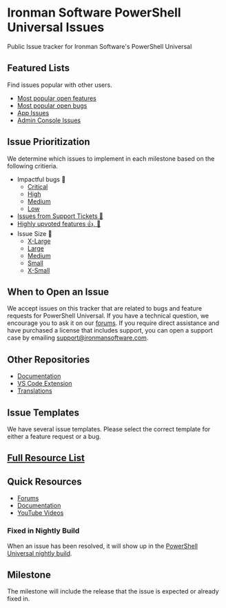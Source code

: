 # Ironman Software PowerShell Universal Issues

Public Issue tracker for Ironman Software's PowerShell Universal

## Featured Lists

Find issues popular with other users.

- [Most popular open features](https://github.com/ironmansoftware/powershell-universal/issues?q=is%3Aissue%20state%3Aopen%20type%3AFeature%20sort%3Areactions-desc)
- [Most popular open bugs](https://github.com/ironmansoftware/powershell-universal/issues?q=is%3Aissue%20state%3Aopen%20type%3ABug%20sort%3Areactions-desc)
- [App Issues](https://github.com/ironmansoftware/powershell-universal/labels/Area-Apps)
- [Admin Console Issues](https://github.com/ironmansoftware/powershell-universal/labels/Area-AdminConsole)

## Issue Prioritization 

We determine which issues to implement in each milestone based on the following critieria. 

- Impactful bugs 🐛
  - [Critical](https://github.com/ironmansoftware/powershell-universal/labels/P1%20-%20critical)
  - [High](https://github.com/ironmansoftware/powershell-universal/labels/P2%20-%20high)
  - [Medium](https://github.com/ironmansoftware/powershell-universal/labels/P3%20-%20medium)
  - [Low](https://github.com/ironmansoftware/powershell-universal/labels/P4%20-%20low)
- [Issues from Support Tickets 🎫](https://github.com/ironmansoftware/powershell-universal/labels/support%20ticket) 
- [Highly upvoted features 👍, 🎉](https://github.com/ironmansoftware/powershell-universal/issues?q=is%3Aissue%20state%3Aopen%20type%3AFeature%20sort%3Areactions-desc)
- Issue Size 🦣
  - [X-Large](https://github.com/ironmansoftware/powershell-universal/labels/Size%20-%20XL)
  - [Large](https://github.com/ironmansoftware/powershell-universal/labels/Size%20-%20L)
  - [Medium](https://github.com/ironmansoftware/powershell-universal/labels/Size%20-%20M)
  - [Small](https://github.com/ironmansoftware/powershell-universal/labels/Size%20-%20S)
  - [X-Small](https://github.com/ironmansoftware/powershell-universal/labels/Size%20-%20XS)

## When to Open an Issue

We accept issues on this tracker that are related to bugs and feature requests for PowerShell Universal. If you have a technical question, we encourage you to ask it on our [forums](https://forums.ironmansoftware.com). If you require direct assistance and have purchased a license that includes support, you can open a support case by emailing support@ironmansoftware.com. 

## Other Repositories

- [Documentation](https://github.com/ironmansoftware/universal-docs)
- [VS Code Extension](https://github.com/ironmansoftware/universal-code)
- [Translations](https://github.com/ironmansoftware/powershell-universal-translation)

## Issue Templates

We have several issue templates. Please select the correct template for either a feature request or a bug.
## [Full Resource List](https://github.com/ironmansoftware/awesome-powershell-universal)
## Quick Resources

- [Forums](https://forums.ironmansoftware.com)
- [Documentation](https://docs.powershelluniversal.com)
- [YouTube Videos](https://www.youtube.com/c/AdamDriscoll)

### Fixed in Nightly Build

When an issue has been resolved, it will show up in the [PowerShell Universal nightly build](https://ironmansoftware.com/release/powershell-universal-nightly). 

## Milestone

The milestone will include the release that the issue is expected or already fixed in. 
